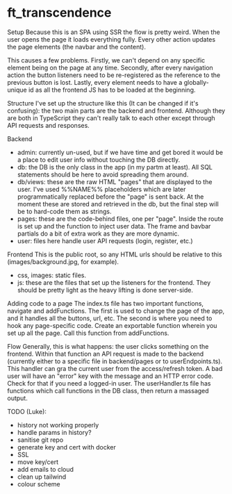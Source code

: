 # ft_transcendence

Setup
Because this is an SPA using SSR the flow is pretty weird. When the user opens the page it loads everything fully. Every other action updates the page elements (the navbar and the content).

This causes a few problems.
Firstly, we can't depend on any specific element being on the page at any time. Secondly, after every navigation action the button listeners need to be re-registered as the reference to the previous button is lost. Lastly, every element needs to have a globally-unique id as all the frontend JS has to be loaded at the beginning.

Structure
I've set up the structure like this (It can be changed if it's confusing): the two main parts are the backend and frontend. Although they are both in TypeScript they can't really talk to each other except through API requests and responses.

Backend
-	admin: currently un-used, but if we have time and get bored it would be a place to edit user info without touching the DB directly.
-	db: the DB is the only class in the app (in my partm at least). All SQL statements should be here to avoid spreading them around.
-	db/views: these are the raw HTML "pages" that are displayed to the user. I've used %%NAME%% placeholders which are later programmatically replaced before the "page" is sent back. At the moment these are stored and retrieved in the db, but the final step will be to hard-code them as strings.
-	pages: these are the code-behind files, one per "page". Inside the route is set up and the function to inject user data. The frame and bavbar partials do a bit of extra work as they are more dynamic.
-	user: files here handle user API requests (login, register, etc.)

Frontend
This is the public root, so any HTML urls should be relative to this (images/background.jpg, for example).
-	css, images: static files.
-	js: these are the files that set up the listeners for the frontend. They should be pretty light as the heavy lifting is done server-side.

Adding code to a page
The index.ts file has two important functions, navigate and addFunctions. The first is used to change the page of the app, and it handles all the buttons, url, etc. The second is where you need to hook any page-specific code. Create an exportable function wherein you set up all the page. Call this function from addFunctions.

Flow
Generally, this is what happens: the user clicks something on the frontend. Within that function an API request is made to the backend (currently either to a specific file in backend/pages or to userEndpoints.ts). This handler can gra the current user from the access/refresh token. A bad user will have an "error" key with the message and an HTTP error code. Check for that if you need a logged-in user. The userHandler.ts file has functions which call functions in the DB class, then return a massaged output.

TODO (Luke):
- history not working properly
- handle params in history?
- sanitise git repo
- generate key and cert with docker
- SSL
- move key/cert
- add emails to cloud
- clean up tailwind
- colour scheme

